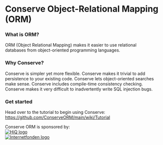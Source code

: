 Conserve Object-Relational Mapping (ORM)
====

### What is ORM?
ORM (Object Relational Mapping) makes it easier to use relational databases from object-oriented programming languages.

### Why Conserve?
Conserve is simpler yet more flexible. Conserve makes it trivial to add persistence to your existing code.
Conserve lets object-oriented searches make sense. Conserve includes compile-time consistency checking.
Conserve makes it very difficult to inadvertently write SQL injection bugs.

### Get started
Head over to the tutorial to begin using Conserve:  
https://github.com/ConserveORM/main/wiki/Tutorial

Conserve ORM is sponsored by:<br/>
[![HiQ logo](http://i.imgur.com/9CGsTv6.png)](http://hiq.se/)<br/>
[![Internetfonden logo](http://i.imgur.com/1rgwzHg.png)](https://www.internetfonden.se/)<br/>
